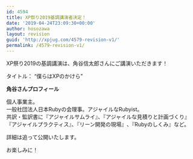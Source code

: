 ```yaml
---
id: 4594
title: XP祭り2019基調講演者決定！
date: '2019-04-24T23:09:30+00:00'
author: hosozawa
layout: revision
guid: 'http://xpjug.com/4579-revision-v1/'
permalink: /4579-revision-v1/
---
```


XP祭り2019の基調講演は、角谷信太郎さんにご講演いただきます！

タイトル： “僕らはXPのかけら”

**角谷さんプロフィール**

個人事業主。  
一般社団法人日本Rubyの会理事。アジャイルなRubyist<wbr></wbr>。  
共訳・監訳書に『アジャイルサムライ』、『アジャイルな見積りと<wbr></wbr>計画づくり』『アジャイルプラクティス』、『リーン開発の現場』<wbr></wbr>、『Rubyのしくみ』など。

詳細は追って公開いたします。

お楽しみに！